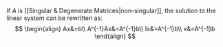 If $A$ is [[Singular & Degenerate Matrices|non-singular]], the solution to the linear system can be rewritten as:
$$
\begin{align}
Ax&=b\\
A^{-1}Ax&=A^{-1}b\\
Ix&=A^{-1}b\\
x&=A^{-1}b
\end{align}
$$